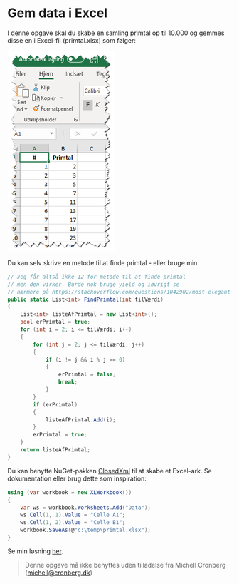 ﻿# Gem data i Excel

I denne opgave skal du skabe en samling primtal op til 10.000 og gemmes disse en i Excel-fil (primtal.xlsx) som følger:

![](primtal.png)

Du kan selv skrive en metode til at finde primtal - eller bruge min

```csharp
// Jeg får altså ikke 12 for metode til at finde primtal 
// men den virker. Burde nok bruge yield og iøvrigt se 
// nærmere på https://stackoverflow.com/questions/1042902/most-elegant-way-to-generate-prime-numbers
public static List<int> FindPrimtal(int tilVærdi)
{            
    List<int> listeAfPrimtal = new List<int>();
    bool erPrimtal = true;
    for (int i = 2; i <= tilVærdi; i++)
    {
        for (int j = 2; j <= tilVærdi; j++)
        {
            if (i != j && i % j == 0)
            {
                erPrimtal = false;
                break;
            }
        }
        if (erPrimtal)
        {
            listeAfPrimtal.Add(i);
        }
        erPrimtal = true;
    }            
    return listeAfPrimtal;
}
```

Du kan benytte NuGet-pakken [ClosedXml](https://github.com/ClosedXML/ClosedXML) til at skabe et Excel-ark. Se dokumentation eller brug dette som 
inspiration:

```csharp
using (var workbook = new XLWorkbook())
{
    var ws = workbook.Worksheets.Add("Data");
    ws.Cell(1, 1).Value = "Celle A1";
    ws.Cell(1, 2).Value = "Celle B1";
    workbook.SaveAs(@"c:\temp\primtal.xlsx");
}
```
Se min løsning [her](https://github.com/devcronberg/undervisning-cs-opgaver/blob/master/data-excel/Program.cs).

<!-- footerstart -->
> Denne opgave må ikke benyttes uden tilladelse fra Michell Cronberg (michell@cronberg.dk)
<!-- footerslut -->
